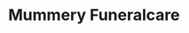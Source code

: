 ---
title: "Mummery Funeralcare"
url: /bexhill-on-sea/mummery-funeralcare-ninfield-road/
shop: funeral directors
---